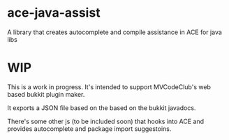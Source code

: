 # ace-java-assist
A library that creates autocomplete and compile assistance in ACE for java libs

# WIP
This is a work in progress.  It's intended to support MVCodeClub's web based bukkit plugin maker.  

It exports a JSON file based on the based on the bukkit javadocs.

There's some other js (to be included soon) that hooks into ACE and provides autocomplete and package import suggestoins.

